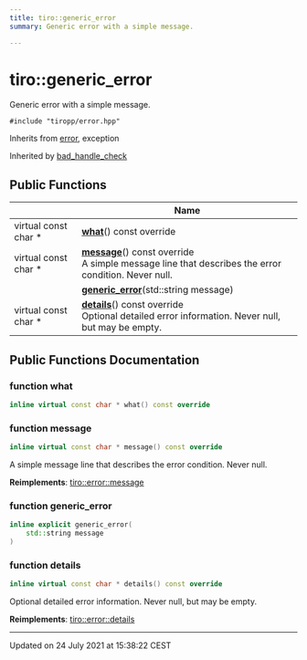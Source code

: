 ```yaml
---
title: tiro::generic_error
summary: Generic error with a simple message. 

---
```


# tiro::generic_error



Generic error with a simple message. 


`#include "tiropp/error.hpp"`

Inherits from [error](/docs/api/classes/classtiro_1_1error), exception

Inherited by [bad_handle_check](/docs/api/classes/classtiro_1_1bad__handle__check)

## Public Functions

|                | Name           |
| -------------- | -------------- |
| virtual const char * | **[what](/docs/api/classes/classtiro_1_1generic__error#function-what)**() const override |
| virtual const char * | **[message](/docs/api/classes/classtiro_1_1generic__error#function-message)**() const override<br>A simple message line that describes the error condition. Never null.  |
| | **[generic_error](/docs/api/classes/classtiro_1_1generic__error#function-generic_error)**(std::string message) |
| virtual const char * | **[details](/docs/api/classes/classtiro_1_1generic__error#function-details)**() const override<br>Optional detailed error information. Never null, but may be empty.  |

## Public Functions Documentation

### function what

```cpp
inline virtual const char * what() const override
```


### function message

```cpp
inline virtual const char * message() const override
```

A simple message line that describes the error condition. Never null. 

**Reimplements**: [tiro::error::message](/docs/api/classes/classtiro_1_1error#function-message)


### function generic_error

```cpp
inline explicit generic_error(
    std::string message
)
```


### function details

```cpp
inline virtual const char * details() const override
```

Optional detailed error information. Never null, but may be empty. 

**Reimplements**: [tiro::error::details](/docs/api/classes/classtiro_1_1error#function-details)


-------------------------------

Updated on 24 July 2021 at 15:38:22 CEST